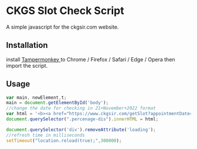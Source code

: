 # CKGS Slot Check Script

A simple javascript for the ckgsir.com website.

## Installation

install [Tampermonkey ](https://www.tampermonkey.net) to Chrome / Firefox / Safari / Edge / Opera then import the script.


## Usage

```javascript
var main, newElement,t;
main = document.getElementById('body');
//change the date for checking in 21+November+2022 format
var html = '<b><a href="https://www.ckgsir.com/getSlot?appointmentDate=21+November+2022&RadioType=regular" target="_blank">Start Tab</a></b>';
document.querySelector(".percenage-dis").innerHTML = html;

document.querySelector('div').removeAttribute('loading');
//refresh time in milliseconds
setTimeout("location.reload(true);",300000);

